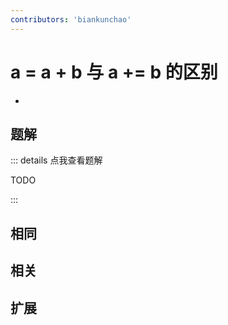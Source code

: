 ```yaml
---
contributors: 'biankunchao'
---
```


# a = a + b 与 a += b 的区别

- 



## 题解

::: details 点我查看题解

  TODO

:::



## 相同


## 相关


## 扩展


